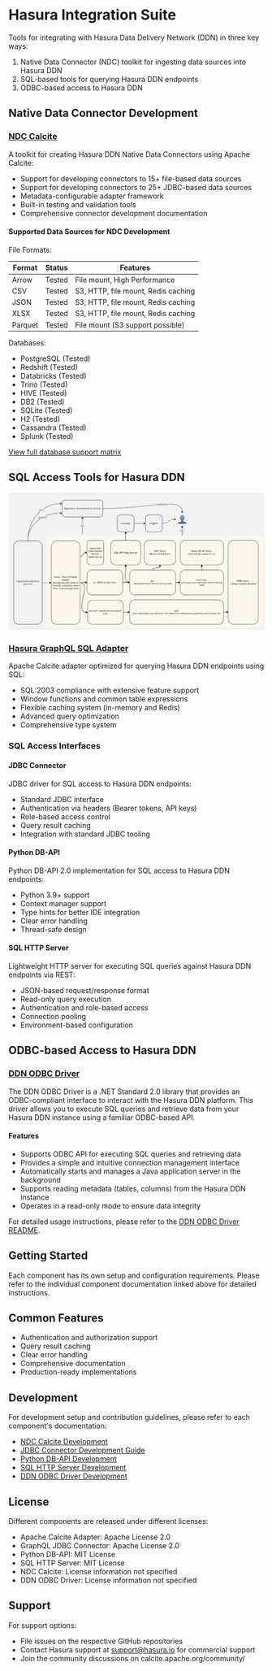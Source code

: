 # Hasura Integration Suite

Tools for integrating with Hasura Data Delivery Network (DDN) in three key ways:
1. Native Data Connector (NDC) toolkit for ingesting data sources into Hasura DDN
2. SQL-based tools for querying Hasura DDN endpoints
3. ODBC-based access to Hasura DDN

## Native Data Connector Development

### [NDC Calcite](ndc-calcite.md)
A toolkit for creating Hasura DDN Native Data Connectors using Apache Calcite:
- Support for developing connectors to 15+ file-based data sources
- Support for developing connectors to 25+ JDBC-based data sources
- Metadata-configurable adapter framework
- Built-in testing and validation tools
- Comprehensive connector development documentation

#### Supported Data Sources for NDC Development

File Formats:

| Format    | Status  | Features                              |
|-----------|---------|---------------------------------------|
| Arrow     | Tested  | File mount, High Performance          |
| CSV       | Tested  | S3, HTTP, file mount, Redis caching   |
| JSON      | Tested  | S3, HTTP, file mount, Redis caching   |
| XLSX      | Tested  | S3, HTTP, file mount, Redis caching   |
| Parquet   | Tested  | File mount (S3 support possible)      |

Databases:
- PostgreSQL (Tested)
- Redshift (Tested)
- Databricks (Tested)
- Trino (Tested)
- HIVE (Tested)
- DB2 (Tested)
- SQLite (Tested)
- H2 (Tested)
- Cassandra (Tested)
- Splunk (Tested)

[View full database support matrix](ndc-calcite.md#databases)

## SQL Access Tools for Hasura DDN

![Tools](./docs/JDBC_ODBC_HasuraDDN.jpg)

### [Hasura GraphQL SQL Adapter](calcite-rs-jni/calcite/graphql/README.md)
Apache Calcite adapter optimized for querying Hasura DDN endpoints using SQL:
- SQL:2003 compliance with extensive feature support
- Window functions and common table expressions
- Flexible caching system (in-memory and Redis)
- Advanced query optimization
- Comprehensive type system

### SQL Access Interfaces

#### JDBC Connector
JDBC driver for SQL access to Hasura DDN endpoints:
- Standard JDBC interface
- Authentication via headers (Bearer tokens, API keys)
- Role-based access control
- Query result caching
- Integration with standard JDBC tooling

#### Python DB-API
Python DB-API 2.0 implementation for SQL access to Hasura DDN endpoints:
- Python 3.9+ support
- Context manager support
- Type hints for better IDE integration
- Clear error handling
- Thread-safe design

#### SQL HTTP Server
Lightweight HTTP server for executing SQL queries against Hasura DDN endpoints via REST:
- JSON-based request/response format
- Read-only query execution
- Authentication and role-based access
- Connection pooling
- Environment-based configuration

## ODBC-based Access to Hasura DDN

### [DDN ODBC Driver](calcite-rs-jni/odbc/README.md)
The DDN ODBC Driver is a .NET Standard 2.0 library that provides an ODBC-compliant interface to interact with the Hasura DDN platform. This driver allows you to execute SQL queries and retrieve data from your Hasura DDN instance using a familiar ODBC-based API.

#### Features
- Supports ODBC API for executing SQL queries and retrieving data
- Provides a simple and intuitive connection management interface
- Automatically starts and manages a Java application server in the background
- Supports reading metadata (tables, columns) from the Hasura DDN instance
- Operates in a read-only mode to ensure data integrity

For detailed usage instructions, please refer to the [DDN ODBC Driver README](DDN-ODBC/README.md).

## Getting Started

Each component has its own setup and configuration requirements. Please refer to the individual component documentation linked above for detailed instructions.

## Common Features

- Authentication and authorization support
- Query result caching
- Clear error handling
- Comprehensive documentation
- Production-ready implementations

## Development

For development setup and contribution guidelines, please refer to each component's documentation:
- [NDC Calcite Development](ndc-calcite.md#temporary-instructions---for-getting-started-as-a-developer-with-this-repo)
- [JDBC Connector Development Guide](calcite-rs-jni/jdbc/README.md#building-from-source)
- [Python DB-API Development](calcite-rs-jni/py_graphql_sql/README.md#prerequisites)
- [SQL HTTP Server Development](calcite-rs-jni/sqlengine/README.md#building-and-running)
- [DDN ODBC Driver Development](DDN-ODBC/README.md)

## License

Different components are released under different licenses:
- Apache Calcite Adapter: Apache License 2.0
- GraphQL JDBC Connector: Apache License 2.0
- Python DB-API: MIT License
- SQL HTTP Server: MIT License
- NDC Calcite: License information not specified
- DDN ODBC Driver: License information not specified

## Support

For support options:
- File issues on the respective GitHub repositories
- Contact Hasura support at support@hasura.io for commercial support
- Join the community discussions on calcite.apache.org/community/

